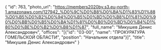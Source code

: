 {
    "id": 763,
    "photo_url": "https://members2020by.s3.eu-north-1.amazonaws.com/127942_%D0%9C%D0%B8%D0%BA%D1%83%D1%88%D0%B5%D0%B2%D0%94%D0%B5%D0%BD%D0%B8%D1%81%D0%90%D0%BB%D0%B5%D0%BA%D1%81%D0%B0%D0%BD%D0%B4%D1%80%D0%BE%D0%B2%D0%B8%D1%87",
    "full_name": "Микушев Денис Александрович",
    "offices": "[{\"id\": \"03-00\", \"name\": \"ПРОКУРАТУРА ГОМЕЛЬСКОЙ ОБЛАСТИ\", \"position\": \"Начальник отдела\"}]",
    "title": "Микушев Денис Александрович"
}